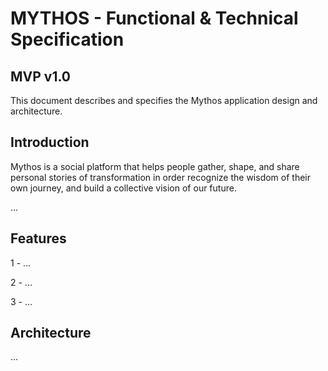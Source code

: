 # MYTHOS - Functional & Technical Specification
## MVP v1.0

This document describes and specifies the Mythos application design and architecture.


## Introduction

Mythos is a social platform that helps people gather, shape, and share personal stories of transformation in order recognize the wisdom of their own journey, and build a collective vision of our future.

...

## Features

1 - ...

2 - ...

3 - ... 


## Architecture

...
